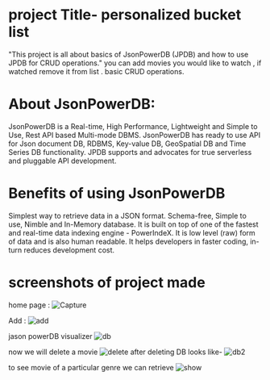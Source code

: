 # project Title-  personalized bucket list

"This project is all about basics of JsonPowerDB (JPDB) and how to use JPDB for CRUD operations."
you can add movies you would like to watch , if watched remove it from list .
basic CRUD operations.







# About JsonPowerDB:
JsonPowerDB is a Real-time, High Performance, Lightweight and Simple to Use, Rest API based Multi-mode DBMS. JsonPowerDB has ready to use API for Json document DB, RDBMS, Key-value DB, GeoSpatial DB and Time Series DB functionality. JPDB supports and advocates for true serverless and pluggable API development.





# Benefits of using JsonPowerDB
Simplest way to retrieve data in a JSON format.
Schema-free, Simple to use, Nimble and In-Memory database.
It is built on top of one of the fastest and real-time data indexing engine - PowerIndeX.
It is low level (raw) form of data and is also human readable.
It helps developers in faster coding, in-turn reduces development cost.


# screenshots of project made

home page :
![Capture](https://user-images.githubusercontent.com/56731560/106798559-235dd400-6684-11eb-8d3c-55b4d1f3c715.PNG)

Add :
![add](https://user-images.githubusercontent.com/56731560/106798814-818ab700-6684-11eb-8474-1c0a6028290a.PNG)

jason powerDB visualizer
![db](https://user-images.githubusercontent.com/56731560/106798996-bac32700-6684-11eb-8267-0508620714bc.PNG)
 
 now we will delete  a movie
 ![delete](https://user-images.githubusercontent.com/56731560/106799140-e6dea800-6684-11eb-88fd-5f439318e7ed.PNG)
after deleting DB looks like-
![db2](https://user-images.githubusercontent.com/56731560/106799234-0675d080-6685-11eb-83e6-0ae7590865f6.PNG)

to see movie of a particular genre we can retrieve
![show](https://user-images.githubusercontent.com/56731560/106799429-3f15aa00-6685-11eb-9152-d047ba6c04fa.PNG)

